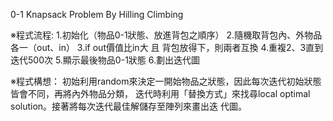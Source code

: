 0-1 Knapsack Problem By Hilling Climbing

※程式流程:
1.初始化（物品0-1狀態、放進背包之順序）
2.隨機取背包內、外物品各一（out、in）
3.if out價值比in大 且 背包放得下，則兩者互換
4.重複2、3直到迭代500次
5.顯示最後物品0-1狀態
6.劃出迭代圖


※程式構想：
    初始利用random來決定一開始物品之狀態，因此每次迭代初始狀態皆會不同，再將內外物品分類，
迭代時利用「替換方式」來找尋local optimal solution。接著將每次迭代最佳解儲存至陣列來畫出迭
代圖。